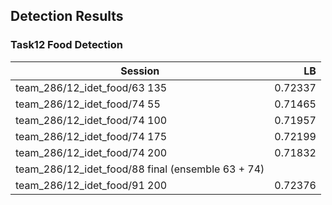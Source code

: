 ## Detection Results

### Task12 Food Detection

| Session                                                   | LB      |
|-----------------------------------------------------------|--------:|
| team_286/12_idet_food/63 135                              | 0.72337 |
| team_286/12_idet_food/74 55                               | 0.71465 |
| team_286/12_idet_food/74 100                              | 0.71957 |
| team_286/12_idet_food/74 175                              | 0.72199 |
| team_286/12_idet_food/74 200                              | 0.71832 |
| team_286/12_idet_food/88 final (ensemble 63 + 74)         | 
| team_286/12_idet_food/91 200                              | 0.72376 |

